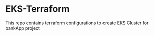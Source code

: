  # EKS-Terraform

 This repo contains terraform configurations to create EKS Cluster for bankApp project

